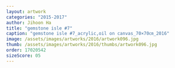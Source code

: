 ```yaml
---
layout: artwork
categories: "2015-2017"
author: Jihoon Ha
title: "gemstone isle #7"
caption: "gemstone isle #7_acrylic,oil on canvas_70×70㎝_2016"
image: /assets/images/artworks/2016/artwork096.jpg
thumb: /assets/images/artworks/2016/thumbs/artwork096.jpg
order: 17020542
sizeScore: 05
---
```

